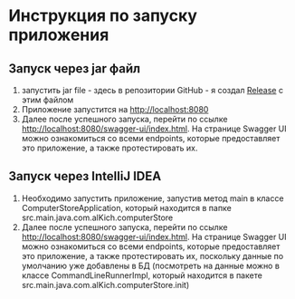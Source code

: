 # Инструкция по запуску приложения
## Запуск через jar файл
1) запустить jar file - здесь в репозитории GitHub - я создал [Release](https://github.com/AlKichen/EasyBotTestTask/releases/tag/publish) с этим файлом
2) Приложение запустится на [http://localhost:8080](http://localhost:8080)
3) Далее после успешного запуска, перейти по ссылке  [http://localhost:8080/swagger-ui/index.html](http://localhost:8080/swagger-ui/index.html). На странице Swagger UI можно ознакомиться со всеми endpoints, которые предоставляет это приложение,
   а также протестировать их.
## Запуск через IntelliJ IDEA
1) Необходимо запустить приложение, запустив метод main в классе ComputerStoreApplication, 
который находится в папке src.main.java.com.alKich.computerStore
2) Далее после успешного запуска, перейти по ссылке  [http://localhost:8080/swagger-ui/index.html](http://localhost:8080/swagger-ui/index.html).
На странице Swagger UI можно ознакомиться со всеми endpoints, которые предоставляет это приложение,
а также протестировать их, поскольку данные по умолчанию уже добавлены в БД (посмотреть на данные можно в классе CommandLineRunnerImpl, 
который находится в пакете src.main.java.com.alKich.computerStore.init)



